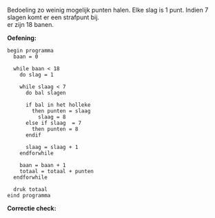 Bedoeling zo weinig mogelijk punten halen. Elke slag is 1 punt. Indien 7 slagen komt er een strafpunt bij. <br />
er zijn 18 banen.

**Oefening:**
```
begin programma
  baan = 0 
  
  while baan < 18
    do slag = 1 
    
    while slaag < 7
      do bal slagen
      
      if bal in het holleke 
        then punten = slaag
          slaag = 8
      else if slaag  = 7
        then punten = 8
      endif
      
      slaag = slaag + 1
    endforwhile
    
    baan = baan + 1
    totaal = totaal + punten
  endforwhile
  
  druk totaal
eind programma
```

**Correctie check:** 
